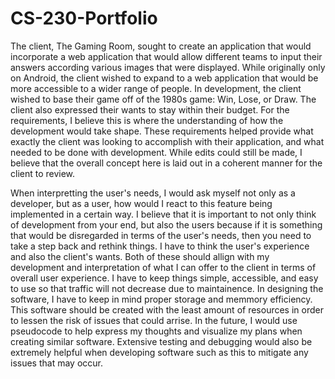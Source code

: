# CS-230-Portfolio

  The client, The Gaming Room, sought to create an application that would incorporate a web application that would allow different teams to input their answers according various images that were displayed.
While originally only on Android, the client wished to expand to a web application that would be more accessible to a wider range of people. In development, the client wished to base their game off of the 1980s game: 
Win, Lose, or Draw. The client also expressed their wants to stay within their budget. For the requirements, I believe this is where the understanding of how the development would take shape. These requirements
helped provide what exactly the client was looking to accomplish with their application, and what needed to be done with development. While edits could still be made, I believe that the overall concept here is laid out
in a coherent manner for the client to review. 

  When interpretting the user's needs, I would ask myself not only as a developer, but as a user, how would I react to this feature being implemented in a certain way. I believe that it is important to not only think 
  of development from your end, but also the users because if it is something that would be disregarded in terms of the user's needs, then you need to take a step back and rethink things. I have to think the user's experience
  and also the client's wants. Both of these should allign with my development and interpretation of what I can offer to the client in terms of overall user experience. I have to keep things simple, accessible, and easy to use
  so that traffic will not decrease due to maintainence. In designing the software, I have to keep in mind proper storage and memmory efficiency. This software should be created with the least amount of resources in order to lessen the risk
  of issues that could arrise. In the future, I would use pseudocode to help express my thoughts and visualize my plans when creating similar software. Extensive testing and debugging would also be extremely helpful when developing software such as this
  to mitigate any issues that may occur.
